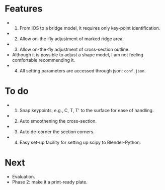 # Features
* 1. From IOS to a bridge model, it requires only key-point identification.
* 2. Allow on-the-fly adjustment of marked ridge area.
* 3. Allow on-the-fly adjustment of cross-section outline.
* Although it is possible to adjust a shape model, I am not feeling comfortable recommending it.
* 4. All setting parameters are accessed through json: ```conf.json```.


# To do
* 1. Snap keypoints, e.g., C, T, T' to the surface for ease of handling.
* 2. Auto smoothening the cross-section.
* 3. Auto de-corner the section corners.
* 4. Easy set-up facility for setting up scipy to Blender-Python.
 
# Next
* Evaluation.
* Phase 2: make it a print-ready plate.
